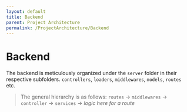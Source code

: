 ```yaml
---
layout: default
title: Backend
parent: Project Architecture
permalink: /ProjectArchitecture/Backend
---
```


# Backend

The backend is meticulously organized under the `server` folder in their respective subfolders. `controllers`, `loaders`, `middlewares`, `models`, `routes` etc.

> The general hierarchy is as follows:
> `routes` -> `middlewares` -> `controller` -> `services` -> _logic here for a route_